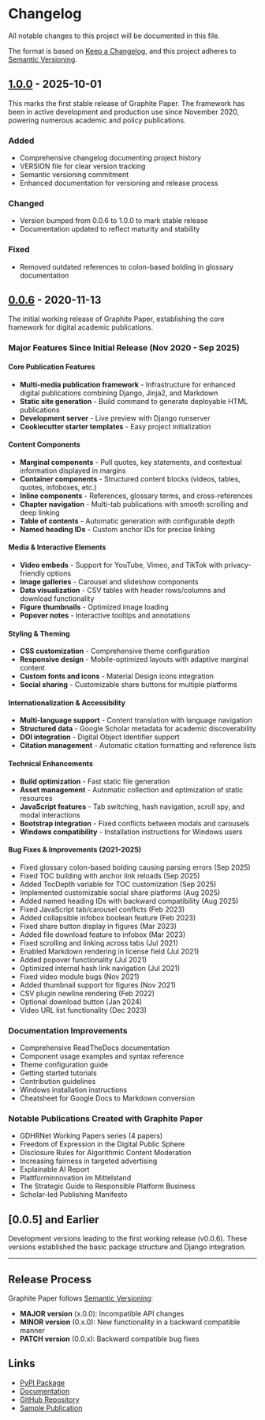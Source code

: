 # Changelog

All notable changes to this project will be documented in this file.

The format is based on [Keep a Changelog](https://keepachangelog.com/en/1.0.0/),
and this project adheres to [Semantic Versioning](https://semver.org/spec/v2.0.0.html).

## [1.0.0] - 2025-10-01

This marks the first stable release of Graphite Paper. The framework has been in active development and production use since November 2020, powering numerous academic and policy publications.

### Added
- Comprehensive changelog documenting project history
- VERSION file for clear version tracking
- Semantic versioning commitment
- Enhanced documentation for versioning and release process

### Changed
- Version bumped from 0.0.6 to 1.0.0 to mark stable release
- Documentation updated to reflect maturity and stability

### Fixed
- Removed outdated references to colon-based bolding in glossary documentation

## [0.0.6] - 2020-11-13

The initial working release of Graphite Paper, establishing the core framework for digital academic publications.

### Major Features Since Initial Release (Nov 2020 - Sep 2025)

#### Core Publication Features
- **Multi-media publication framework** - Infrastructure for enhanced digital publications combining Django, Jinja2, and Markdown
- **Static site generation** - Build command to generate deployable HTML publications
- **Development server** - Live preview with Django runserver
- **Cookiecutter starter templates** - Easy project initialization

#### Content Components
- **Marginal components** - Pull quotes, key statements, and contextual information displayed in margins
- **Container components** - Structured content blocks (videos, tables, quotes, infoboxes, etc.)
- **Inline components** - References, glossary terms, and cross-references
- **Chapter navigation** - Multi-tab publications with smooth scrolling and deep linking
- **Table of contents** - Automatic generation with configurable depth
- **Named heading IDs** - Custom anchor IDs for precise linking

#### Media & Interactive Elements
- **Video embeds** - Support for YouTube, Vimeo, and TikTok with privacy-friendly options
- **Image galleries** - Carousel and slideshow components
- **Data visualization** - CSV tables with header rows/columns and download functionality
- **Figure thumbnails** - Optimized image loading
- **Popover notes** - Interactive tooltips and annotations

#### Styling & Theming
- **CSS customization** - Comprehensive theme configuration
- **Responsive design** - Mobile-optimized layouts with adaptive marginal content
- **Custom fonts and icons** - Material Design icons integration
- **Social sharing** - Customizable share buttons for multiple platforms

#### Internationalization & Accessibility
- **Multi-language support** - Content translation with language navigation
- **Structured data** - Google Scholar metadata for academic discoverability
- **DOI integration** - Digital Object Identifier support
- **Citation management** - Automatic citation formatting and reference lists

#### Technical Enhancements
- **Build optimization** - Fast static file generation
- **Asset management** - Automatic collection and optimization of static resources
- **JavaScript features** - Tab switching, hash navigation, scroll spy, and modal interactions
- **Bootstrap integration** - Fixed conflicts between modals and carousels
- **Windows compatibility** - Installation instructions for Windows users

#### Bug Fixes & Improvements (2021-2025)
- Fixed glossary colon-based bolding causing parsing errors (Sep 2025)
- Fixed TOC building with anchor link reloads (Sep 2025)
- Added TocDepth variable for TOC customization (Sep 2025)
- Implemented customizable social share platforms (Aug 2025)
- Added named heading IDs with backward compatibility (Aug 2025)
- Fixed JavaScript tab/carousel conflicts (Feb 2023)
- Added collapsible infobox boolean feature (Feb 2023)
- Fixed share button display in figures (Mar 2023)
- Added file download feature to infobox (Mar 2023)
- Fixed scrolling and linking across tabs (Jul 2021)
- Enabled Markdown rendering in license field (Jul 2021)
- Added popover functionality (Jul 2021)
- Optimized internal hash link navigation (Jul 2021)
- Fixed video module bugs (Nov 2021)
- Added thumbnail support for figures (Nov 2021)
- CSV plugin newline rendering (Feb 2022)
- Optional download button (Jan 2024)
- Video URL list functionality (Dec 2023)

### Documentation Improvements
- Comprehensive ReadTheDocs documentation
- Component usage examples and syntax reference
- Theme configuration guide
- Getting started tutorials
- Contribution guidelines
- Windows installation instructions
- Cheatsheet for Google Docs to Markdown conversion

### Notable Publications Created with Graphite Paper
- GDHRNet Working Papers series (4 papers)
- Freedom of Expression in the Digital Public Sphere
- Disclosure Rules for Algorithmic Content Moderation
- Increasing fairness in targeted advertising
- Explainable AI Report
- Plattforminnovation im Mittelstand
- The Strategic Guide to Responsible Platform Business
- Scholar-led Publishing Manifesto

## [0.0.5] and Earlier

Development versions leading to the first working release (v0.0.6). These versions established the basic package structure and Django integration.

---

## Release Process

Graphite Paper follows [Semantic Versioning](https://semver.org/):

- **MAJOR version** (x.0.0): Incompatible API changes
- **MINOR version** (0.x.0): New functionality in a backward compatible manner
- **PATCH version** (0.0.x): Backward compatible bug fixes

## Links

- [PyPI Package](https://pypi.org/project/graphite-paper/)
- [Documentation](https://graphite-paper.readthedocs.io/)
- [GitHub Repository](https://github.com/impactdistillery/graphite-paper)
- [Sample Publication](https://graphite-paper.netlify.app/)

[1.0.0]: https://github.com/impactdistillery/graphite-paper/compare/v0.0.6...v1.0.0
[0.0.6]: https://github.com/impactdistillery/graphite-paper/releases/tag/v0.0.6
